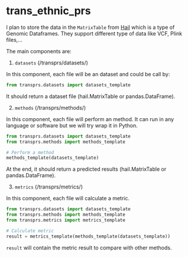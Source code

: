 # trans_ethnic_prs

I plan to store the data in the `MatrixTable` from [Hail](https://hail.is/docs/0.2/overview/matrix_table.html?highlight=matrix%20table) which is a type of Genomic Dataframes. They support different type of data like VCF, Plink files,...

The main components are:

1. `datasets` (/transprs/datasets/)

In this component, each file will be an dataset and could be call by:

```python
from transprs.datasets import datasets_template
```

It should return a dataset file (hail.MatrixTable or pandas.DataFrame).

2. `methods` (/transprs/methods/)

In this component, each file will perform an method. It can run in any language or software but we will try wrap it in Python.

```python
from transprs.datasets import datasets_template
from transprs.methods import methods_template

# Perform a method
methods_template(datasets_template)
```

At the end, it should return a predicted results (hail.MatrixTable or pandas.DataFrame).

3. `metrics` (/transprs/metrics/)

In this component, each file will calculate a metric.

```python
from transprs.datasets import datasets_template
from transprs.methods import methods_template
from transprs.metrics import metrics_template

# Calculate metric
result = metrics_template(methods_template(datasets_template))
```

`result` will contain the metric result to compare with other methods.

